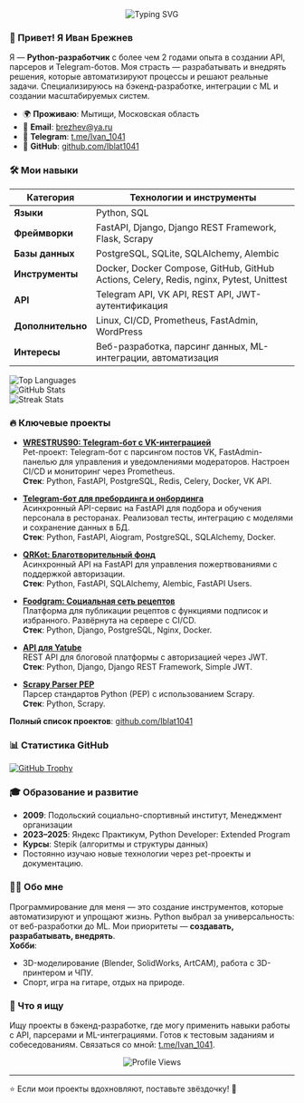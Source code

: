 <div align="center">
  <img src="https://readme-typing-svg.herokuapp.com?font=Fira+Code&pause=1000&color=000000&center=true&vCenter=true&width=435&lines=Hi%2C+I'm+Ivan+Brezhnev!;Python+Backend+Developer;Creating+%26+Automating+Solutions" alt="Typing SVG" />
</div>

### 👋 Привет! Я Иван Брежнев
Я — **Python-разработчик** с более чем 2 годами опыта в создании API, парсеров и Telegram-ботов. Моя страсть — разрабатывать и внедрять решения, которые автоматизируют процессы и решают реальные задачи. Специализируюсь на бэкенд-разработке, интеграции с ML и создании масштабируемых систем.

- 🌍 **Проживаю**: Мытищи, Московская область  
- 📧 **Email**: [brezhev@ya.ru](mailto:brezhev@ya.ru)  
- 💬 **Telegram**: [t.me/Ivan_1041](https://t.me/Ivan_1041)  
- 💼 **GitHub**: [github.com/Iblat1041](https://github.com/Iblat1041)

### 🛠️ Мои навыки
| Категория           | Технологии и инструменты                                      |
|---------------------|-------------------------------------------------------------|
| **Языки**          | Python, SQL                                                 |
| **Фреймворки**     | FastAPI, Django, Django REST Framework, Flask, Scrapy       |
| **Базы данных**    | PostgreSQL, SQLite, SQLAlchemy, Alembic                     |
| **Инструменты**    | Docker, Docker Compose, GitHub, GitHub Actions, Celery, Redis, nginx, Pytest, Unittest |
| **API**            | Telegram API, VK API, REST API, JWT-аутентификация          |
| **Дополнительно**  | Linux, CI/CD, Prometheus, FastAdmin, WordPress              |
| **Интересы**       | Веб-разработка, парсинг данных, ML-интеграции, автоматизация |

![Top Languages](https://github-readme-stats.vercel.app/api/top-langs/?username=Iblat1041&layout=compact&theme=radical)  
![GitHub Stats](https://github-readme-stats.vercel.app/api?username=Iblat1041&show_icons=true&theme=radical&hide_border=true)  
![Streak Stats](https://github-readme-streak-stats.herokuapp.com?user=Iblat1041&theme=radical)

### 🔥 Ключевые проекты
- **[WRESTRUS90: Telegram-бот с VK-интеграцией](https://github.com/Iblat1041/WRESTRUS90)**  
  Pet-проект: Telegram-бот с парсингом постов VK, FastAdmin-панелью для управления и уведомлениями модераторов. Настроен CI/CD и мониторинг через Prometheus.  
  **Стек**: Python, FastAPI, PostgreSQL, Redis, Celery, Docker, VK API.

- **[Telegram-бот для пребординга и онбординга](https://github.com/Iblat1041/TG_preboarding_onboarding_restaurant)**  
  Асинхронный API-сервис на FastAPI для подбора и обучения персонала в ресторанах. Реализовал тесты, интеграцию с моделями и сохранение данных в БД.  
  **Стек**: Python, FastAPI, Aiogram, PostgreSQL, SQLAlchemy, Docker.

- **[QRKot: Благотворительный фонд](https://github.com/Iblat1041/cat_charity_fund)**  
  Асинхронный API на FastAPI для управления пожертвованиями с поддержкой авторизации.  
  **Стек**: Python, FastAPI, SQLAlchemy, Alembic, FastAPI Users.

- **[Foodgram: Социальная сеть рецептов](https://github.com/Iblat1041/foodgram)**  
  Платформа для публикации рецептов с функциями подписок и избранного. Развёрнута на сервере с CI/CD.  
  **Стек**: Python, Django, PostgreSQL, Nginx, Docker.

- **[API для Yatube](https://github.com/Iblat1041/api_final_yatube)**  
  REST API для блоговой платформы с авторизацией через JWT.  
  **Стек**: Python, Django, Django REST Framework, Simple JWT.

- **[Scrapy Parser PEP](https://github.com/Iblat1041/scrapy_parser_pep)**  
  Парсер стандартов Python (PEP) с использованием Scrapy.  
  **Стек**: Python, Scrapy.

**Полный список проектов**: [github.com/Iblat1041](https://github.com/Iblat1041)

### 📊 Статистика GitHub
[![GitHub Trophy](https://github-profile-trophy.vercel.app/?username=Iblat1041)](https://github.com/ryo-ma/github-profile-trophy)

### 🎓 Образование и развитие
- **2009**: Подольский социально-спортивный институт, Менеджмент организации  
- **2023–2025**: Яндекс Практикум, Python Developer: Extended Program  
- **Курсы**: Stepik (алгоритмы и структуры данных)  
- Постоянно изучаю новые технологии через pet-проекты и документацию.

### 🧑‍💻 Обо мне
Программирование для меня — это создание инструментов, которые автоматизируют и упрощают жизнь. Python выбрал за универсальность: от веб-разработки до ML. Мои приоритеты — **создавать, разрабатывать, внедрять**.  
**Хобби**:  
- 3D-моделирование (Blender, SolidWorks, ArtCAM), работа с 3D-принтером и ЧПУ.  
- Спорт, игра на гитаре, отдых на природе.

### 🎯 Что я ищу
Ищу проекты в бэкенд-разработке, где могу применить навыки работы с API, парсерами и ML-интеграциями. Готов к тестовым заданиям и собеседованиям. Связаться со мной: [t.me/Ivan_1041](https://t.me/Ivan_1041).

<div align="center">
  <img src="https://komarev.com/ghpvc/?username=Iblat1041&label=Profile%20views&color=0e75b6&style=flat" alt="Profile Views" />
</div>

---
⭐ Если мои проекты вдохновляют, поставьте звёздочку! 🚀
